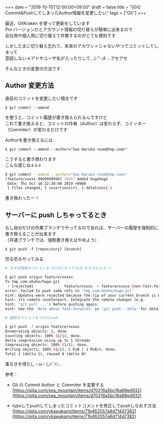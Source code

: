 +++
date = "2019-10-15T12:00:00+09:00"
draft = false
title = "[Git] Commit&PushしてしまったAuthor情報を変更したい"
tags = ["Git"]
+++

最近、GitKraken を使って更新をしています  
Pro バージョンだとアカウント情報の切り替えが簡単に出来るので  
会社用や個人用に切り替えて作業するのがとても便利です

しかしたまに切り替え忘れて、本来のアカウントじゃないやつでコミットしてしまって  
意図しないメアドやユーザ名が入ったりして…(-"-;A ...アセアセ

そんなときの変更の方法です

## Author 変更方法

直前のコミットを変更したい場合です

```
$ git commit --amend
```

を使うと、コミット履歴が書き換えられるんですけど  
これで書き換えると、コミットの作者（Author）は変わらず、コミッター（Commiter）が変わるだけです

Authorを書き換えるには

```
$ git commit --amend --author="Sao Haruka <sao@tmp.com>"
```

こうすると書き換わります  
こんな感じね↓↓↓

```bash
$ git commit --amend --author="Sao Haruka <sao@tmp.com>"
[feature/xxxxx 9999999999] [WIP] Added hogehoge
 Date: Thu Oct 10 22:30:00 2019 +0900
 1 files changed, 1 insertions(+), 1 deletions(-)

```

書き換わったー！

## サーバーに push しちゃってるとき

もし自分だけの作業ブランチでやってるのであれば、サーバーの履歴を強制的に書き換えることが出来ます  
（共通ブランチでは、強制書き換えはやめよう）

```
$ git push -f [repository] [branch]
```

恐る恐るやってみる

```bash
# まずは強制オプションをつけずにやってみる(もちろんエラー)

$ git push origin feature/xxxxx
To tmp.com:ohoho/hoge.git
 ! [rejected]              feature/xxxxx -> feature/xxxxx (non-fast-forward)
error: failed to push some refs to 'tmp.com:ohoho/hoge.git'
hint: Updates were rejected because the tip of your current branch is behind
hint: its remote counterpart. Integrate the remote changes (e.g.
hint: 'git pull ...') before pushing again.
hint: See the 'Note about fast-forwards' in 'git push --help' for details.

# 強制オプションをつけてpush

$ git push -f origin feature/xxxxx
Enumerating objects: 1, done.
Counting objects: 100% (1/1), done.
Delta compression using up to 1 threads
Compressing objects: 100% (1/1), done.
Writing objects: 100% (1/1), 1 KiB | 1 MiB/s, done.
Total 1 (delta 1), reused 0 (delta 0)
```

事なきを得た(_・ω・)_ﾊﾞｧﾝ…

参考：

- Git の Commit Author と Commiter を変更する  
[https://qiita.com/sea_mountain/items/d70216a5bc16a88ed932](https://qiita.com/sea_mountain/items/d70216a5bc16a88ed932)

- typoしてpushしてしまったコミットコメントを修正してpushしなおす方法  
[https://qiita.com/ykawakami/items/71b462057a8d714d7382](https://qiita.com/ykawakami/items/71b462057a8d714d7382)
